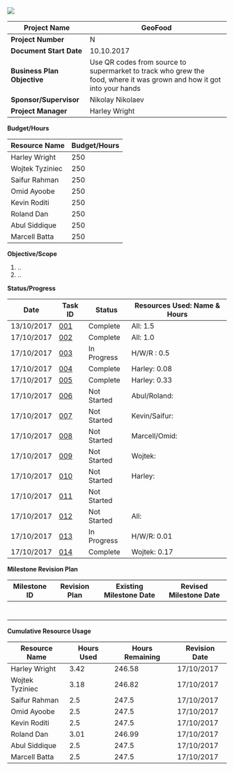 <img src="http://doc.gold.ac.uk/~wtyzi001/banner.png">

| **Project Name** | **GeoFood** |
| --- | --- |
| **Project Number** | N |
| **Document Start Date** | 10.10.2017 |
| **Business Plan Objective** | Use QR codes from source to supermarket to track who grew the food, where it was grown and how it got into your hands |
| **Sponsor/Supervisor** | Nikolay Nikolaev |
| **Project Manager** | Harley Wright |

**Budget/Hours**

| **Resource Name** | **Budget/Hours** |
| --- | --- |
| Harley Wright | 250  |
| Wojtek Tyziniec | 250  |
| Saifur Rahman | 250 |
| Omid Ayoobe | 250 |
| Kevin Roditi | 250 |
| Roland Dan | 250 |
| Abul Siddique | 250 |
| Marcell Batta | 250 |

**Objective/Scope**

1. ..
2. ..

**Status/Progress**

| **Date** | **Task ID** | **Status** | **Resources Used: Name &amp; Hours** |
| --- | --- | --- | --- |
| 13/10/2017 | [001](https://trello.com/c/kxpiL0IL/33-001-external-group-meeting) | Complete | All: 1.5|
| 17/10/2017 | [002](https://trello.com/c/4pLoQD2g/34-002-week-3-lab) | Complete | All: 1.0|
| 17/10/2017 | [003](https://trello.com/c/PqpkoIDO/27-markdown) | In Progress | H/W/R : 0.5 |
| 17/10/2017 | [004](https://trello.com/c/YDeKTedu/32-004-book-meeting-with-nickolay) | Complete | Harley: 0.08 |
| 17/10/2017 | [005](https://trello.com/c/tj0tDJlu/35-005-format-and-fill-out-readmemd) | Complete | Harley: 0.33 |
| 17/10/2017 | [006](https://trello.com/c/P0XjnUmJ/36-006-draft-personas) | Not Started | Abul/Roland: |
| 17/10/2017 | [007](https://trello.com/c/WqhfhAUy/37-007-consider-stakeholders) | Not Started | Kevin/Saifur: |
| 17/10/2017 | [008](https://trello.com/c/lezoIegj/38-008-draft-potential-user-base) | Not Started | Marcell/Omid: |
| 17/10/2017 | [009](https://trello.com/c/TYVVXdH5/39-009-confirm-information-handled-and-where-it-comes-from) | Not Started | Wojtek: |
| 17/10/2017 | [010](https://trello.com/c/zcU9BYgJ/40-010-sketch-preliminary-use-case-diagram-and-use-scenarios) | Not Started | Harley: |
| 17/10/2017 | [011](https://trello.com/c/wjrnzeCr/41-011-use-the-scenarios-from-010-to-produce-a-full-activity-diagram) | Not Started |  |
| 17/10/2017 | [012](https://trello.com/c/o5CQ5RA5/42-012-meeting-with-nikolay) | Not Started | All: |
| 17/10/2017 | [013](https://trello.com/c/q1j4DXaD/43-install-slack-on-your-mobile-phone) | In Progress | H/W/R: 0.01 |
| 17/10/2017 | [014](https://trello.com/c/iFpiuI0A/44-014-make-a-temporary-banner-image-for-the-repo-on-github) | Complete | Wojtek: 0.17 |


**Milestone Revision Plan**

| **Milestone ID** | **Revision Plan** | **Existing Milestone Date** | **Revised Milestone Date** |
| --- | --- | --- | --- |
|   |   |   |   |
|   |   |   |   |
|   |   |   |   |
|   |   |   |   |
|   |   |   |   |
|   |   |   |   |
|   |   |   |   |

**Cumulative Resource Usage**

| **Resource Name** | **Hours Used** | **Hours Remaining** | **Revision Date** |
| --- | --- | --- | --- |
| Harley Wright | 3.42 | 246.58 | 17/10/2017 |
| Wojtek Tyziniec | 3.18 | 246.82 | 17/10/2017 |
| Saifur Rahman | 2.5 | 247.5 | 17/10/2017 |
| Omid Ayoobe | 2.5 | 247.5 | 17/10/2017 |
| Kevin Roditi | 2.5 | 247.5 | 17/10/2017 |
| Roland Dan | 3.01 | 246.99 | 17/10/2017 |
| Abul Siddique | 2.5 | 247.5 | 17/10/2017 |
| Marcell Batta | 2.5 | 247.5 | 17/10/2017 |
